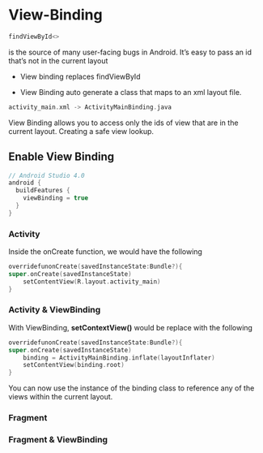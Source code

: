 # View-Binding

```kotlin
findViewById<>
```
is the source of many user-facing bugs in Android. It’s easy to pass an id that’s not in the current layout 

- View binding replaces findViewById

- View Binding auto generate a class that maps to an xml layout file.
```kotlin
activity_main.xml -> ActivityMainBinding.java
```

View Binding allows you to access only the ids of view that are in the current layout. Creating a safe view lookup.


## Enable View Binding

```kotlin
// Android Studio 4.0
android {
  buildFeatures {
    viewBinding = true
  }
}
```

### Activity
Inside the onCreate function, we would have the following

```kotlin
overridefunonCreate(savedInstanceState:Bundle?){
super.onCreate(savedInstanceState)
    setContentView(R.layout.activity_main)
}
```
### Activity & ViewBinding
With ViewBinding, **setContextView()** would be replace with the following
```kotlin
overridefunonCreate(savedInstanceState:Bundle?){
super.onCreate(savedInstanceState)
	binding = ActivityMainBinding.inflate(layoutInflater)
	setContentView(binding.root)
}
```
You can now use the instance of the binding class to reference any of the views within the current layout.

### Fragment

### Fragment & ViewBinding
